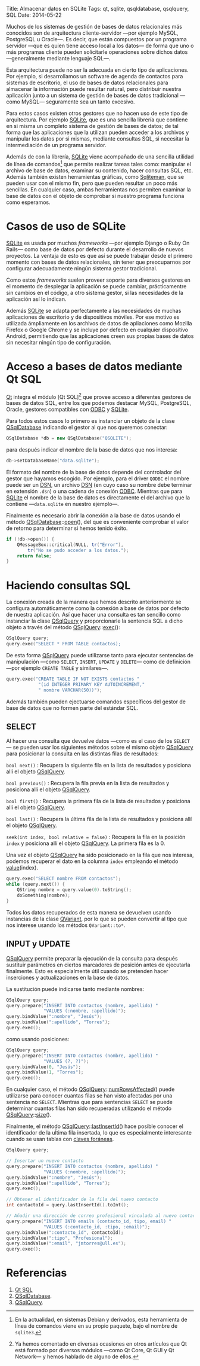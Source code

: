 Title: Almacenar datos en SQLite
Tags: qt, sqlite, qsqldatabase, qsqlquery, SQL
Date: 2014-05-22

Muchos de los sistemas de gestión de bases de datos relacionales más conocidos
son de arquitectura cliente-servidor —por ejemplo MySQL, PostgreSQL u Oracle—.
Es decir, que están compuestos por un programa servidor —que es quien tiene
acceso local a los datos— de forma que uno o más programas cliente pueden
solicitarle operaciones sobre dichos datos —generalmente mediante lenguaje SQL—.

Esta arquitectura puede no ser la adecuada en cierto tipo de aplicaciones. Por
ejemplo, si desarrollamos un software de agenda de contactos para sistemas de
escritorio, el uso de bases de datos relacionales para almacenar la información
puede resultar natural, pero distribuir nuestra aplicación junto a un sistema de
gestión de bases de datos tradicional —como MySQL— seguramente sea un tanto
excesivo.

Para estos casos existen otros gestores que no hacen uso de este tipo de
arquitectura. Por ejemplo [SQLite], que es una sencilla librería que contiene
en si misma un completo sistema de gestión de bases de datos; de tal forma que
las aplicaciones que la utilizan pueden acceder a los archivos y manipular los
datos por si mismas, mediante consultas SQL, si necesitar la intermediación de
un programa servidor.

Además de con la librería, [SQLite] viene acompañado de una sencilla utilidad
de línea de comandos[^1] que permite realizar tareas tales como: manipular el
archivo de base de datos, examinar su contenido, hacer consultas SQL, etc.
Además también existen herramientas gráficas, como [Sqliteman], que se pueden
usar con el mismo fin, pero que pueden resultar un poco más sencillas. En
cualquier caso, ambas herramientas nos permiten examinar la base de datos con
el objeto de comprobar si nuestro programa funciona como esperamos.

# Casos de uso de SQLite

[SQLite] es usada por muchos _frameworks_ —por ejemplo Django o
Ruby On Rails— como base de datos por defecto durante el desarrollo de nuevos
proyectos. La ventaja de esto es que así se puede trabajar desde el primero
momento con bases de datos relacionales, sin tener que preocuparnos por
configurar adecuadamente ningún sistema gestor tradicional.

Como estos _frameworks_ suelen proveer soporte para diversos gestores
en el momento de desplegar la aplicación se puede cambiar, prácticamentre sin
cambios en el código, a otro sistema gestor, si las necesidades de la aplicación
así lo indican.

Además [SQLite] se adapta perfectamente a las necesidades de muchas aplicaciones
de escritorio y de dispositivos móviles. Por ese motivo es utilizada ámpliamente
en los archivos de datos de apliaciones como Mozilla Firefox o Google Chrome
y se incluye por defecto en cualquier dispositivo Android, permitiendo que las
aplicaciones creen sus propias bases de datos sin necesitar ningún tipo de
configuración.

# Acceso a bases de datos mediante Qt SQL

[Qt] integra el módulo [Qt SQL][^2] que provee acceso a diferentes gestores
de bases de datos SQL, entre los que podemos destacar MySQL, PostgreSQL, Oracle, gestores
compatibles con [ODBC] y [SQLite].

Para todos estos casos lo primero es instanciar un objeto de la clase [QSqlDatabase]
indicando el gestor al que nos queremos conectar:

~~~.cpp
QSqlDatabase *db = new QSqlDatabase("QSQLITE");
~~~

para después indicar el nombre de la base de datos que nos interesa:

~~~.cpp
db->setDatabaseName("data.sqlite");
~~~

El formato del nombre de la base de datos depende del controlador del gestor que
hayamos escogido. Por ejemplo, para el driver `QODBC` el nombre puede ser un
[DSN], un archivo [DSN] (en cuyo caso su nombre debe terminar en extensión `.dsn`)
o una cadena de conexión [ODBC]. Mientras que para [SQLite] el nombre de la base
de datos es directamente el del archivo que la contiene —`data.sqlite` en nuestro ejemplo—.

Finalmente es necesario abrir la conexión a la base de datos usando el método
[QSqlDatabase]::[open][](), del que es conveniente comprobar el valor de retorno
para determinar si hemos tenido éxito.

~~~.cpp
if (!db->open()) {
    QMessageBox::critical(NULL, tr("Error"),
        tr("No se pudo acceder a los datos.");
    return false;
}
~~~

# Haciendo consultas SQL

La conexión creada de la manera que hemos descrito anteriormente se configura
automáticamente como la conexión a base de datos por defecto de nuestra aplicación.
Así que hacer una consulta es tan sencillo como instanciar la clase [QSqlQuery] y
proporcionarle la sentencia SQL a dicho objeto a través del método [QSqlQuery]::[exec][]():

~~~.cpp
QSqlQuery query;
query.exec("SELECT * FROM TABLE contactos);
~~~

De esta forma [QSqlQuery] puede utilizarse tanto para ejecutar sentencias de
manipulación —como `SELECT`, `INSERT`, `UPDATE` y `DELETE`— como de definición
—por ejemplo `CREATE TABLE` y similares—.

~~~.cpp
query.exec("CREATE TABLE IF NOT EXISTS contactos "
            "(id INTEGER PRIMARY KEY AUTOINCREMENT,"
            " nombre VARCHAR(50))");
~~~
                   
Además también pueden ejectuarse comandos específicos del gestor de base de
datos que no formen parte del estándar SQL.

## SELECT

Al hacer una consulta que devuelve datos —como es el caso de los `SELECT`— se
pueden usar los siguientes métodos sobre el mismo objeto [QSqlQuery] para posicionar
la consulta en las distintas filas de resultados:

`bool next()`
: Recupera la siguiente fila en la lista de resultados y posiciona allí el objeto [QSqlQuery].

`bool previous()`
: Recupera la fila previa en la lista de resultados y posiciona allí el objeto [QSqlQuery].
    
`bool first()`
: Recupera la primera fila de la lista de resultados y posiciona allí el objeto [QSqlQuery].
    
`bool last()`
: Recupera la última fila de la lista de resultados y posiciona allí el objeto [QSqlQuery].
    
`seek(int index, bool relative = false)`
: Recupera la fila en la posición `index` y posiciona allí el objeto [QSqlQuery]. La primera fila es la 0.

Una vez el objeto [QSqlQuery] ha sido posicionado en la fila que nos interesa,
podemos recuperar el dato en la columna `index` empleando el método [value][](index).

~~~.cpp
query.exec("SELECT nombre FROM contactos");
while (query.next()) {
    QString nombre = query.value(0).toString();
    doSomething(nombre);
}
~~~

Todos los datos recuperados de esta manera se devuelven usando instancias de
la clase [QVariant], por lo que se pueden convertir al tipo que nos interese
usando los métodos `QVariant::to*`.

## INPUT y UPDATE

[QSqlQuery] permite preparar la ejecución de la consulta para después sustituir
parámetros en ciertos marcadores de posición antes de ejecutarla finalmente.
Esto es especialmente útil cuando se pretenden hacer inserciones y
actualizaciones en la base de datos.

La sustitución puede indicarse tanto mediante nombres:

~~~.cpp
QSqlQuery query;
query.prepare("INSERT INTO contactos (nombre, apellido) "
              "VALUES (:nombre, :apellido)");
query.bindValue(":nombre", "Jesús");
query.bindValue(":apellido", "Torres");
query.exec();
~~~

como usando posiciones:

~~~.cpp
QSqlQuery query;
query.prepare("INSERT INTO contactos (nombre, apellido) "
              "VALUES (?, ?)");
query.bindValue(0, "Jesús");
query.bindValue(1, "Torres");
query.exec();
~~~

En cualquier caso, el método [QSqlQuery]::[numRowsAffected][]() puede utilizarse
para conocer cuantas filas se han visto afectadas por una sentencia no `SELECT`.
Mientras que para sentencias `SELECT` se puede determinar cuantas filas han sido
recuperadas utilizando el método [QSqlQuery]::[size][]().

Finalmente, el método [QSqlQuery]::[lastInsertId][]() hace posible conocer el
identificador de la uĺtima fila insertada, lo que es especialmente interesante
cuando se usan tablas con [claves foráneas](https://es.wikipedia.org/wiki/Clave_for%C3%A1nea).

~~~.cpp
QSqlQuery query;

// Insertar un nuevo contacto
query.prepare("INSERT INTO contactos (nombre, apellido) "
              "VALUES (:nombre, :apellido)");
query.bindValue(":nombre", "Jesús");
query.bindValue(":apellido", "Torres");
query.exec();

// Obtener el identificador de la fila del nuevo contacto
int contactoId = query.lastInsertId().toInt();

// Añadir una dirección de correo profesional vinculada al nuevo contacto
query.prepare("INSERT INTO emails (contacto_id, tipo, email) "
              "VALUES (:contacto_id, :tipo, :email)");
query.bindValue(":contacto_id", contactoId);
query.bindValue(":tipo", "Profesional");
query.bindValue(":email", "jmtorres@ull.es");
query.exec();
~~~

# Referencias

 1. [Qt SQL]
 1. [QSqlDatabase].
 1. [QSqlQuery].

[^1]: En la actualidad, en sistemas Debian y derivados, esta herramienta de
línea de comandos viene en su propio paquete, bajo el nombre de `sqlite3`.
[^2]: Ya hemos comentado en diversas ocasiones en otros artículos que Qt está
formado por diversos módulos —como Qt Core, Qt GUI y Qt Network— y hemos hablado
de alguno de ellos.

[Qt]: |filename|/Overviews/proyecto-qt.md "Proyecto Qt"
[SQLite]: http://www.sqlite.org/ "SQLite"
[Qt SQL]: http://qt-project.org/doc/qt-5.0/qtsql/qtsql-index.html "Qt SQL"
[QSqlDatabase]: http://qt-project.org/doc/qt-5.0/qtsql/qsqldatabase.html "QSqlDatabase"
[QSqlQuery]: http://qt-project.org/doc/qt-5.0/qtsql/qsqlquery.html "QSqlQuery"
[ODBC]: http://es.wikipedia.org/wiki/Open_Database_Connectivity "ODBC"
[DSN]: http://es.wikipedia.org/wiki/Data_Source_Name "Data Source Name"
[open]: http://qt-project.org/doc/qt-5.0/qtsql/qsqldatabase.html#open "QSqlDatabase::open()"
[exec]: http://qt-project.org/doc/qt-5.0/qtsql/qsqlquery.html#exec "QSqlQuery::exec()"
[value]: http://qt-project.org/doc/qt-5.0/qtsql/qsqlquery.html#value "QSqlQuery::value()"
[QVariant]: http://qt-project.org/doc/qt-5.0/qtcore/qvariant.html "QVariant"
[numRowsAffected]: http://qt-project.org/doc/qt-5.0/qtsql/qsqlquery.html#numRowsAffected "QSqlQuery::numRowsAffected()"
[size]: http://qt-project.org/doc/qt-5.0/qtsql/qsqlquery.html#size "QSqlQuery::size()"
[Sqliteman]: http://sqliteman.com/ "Sqliteman - Sqlite Databases Made Easy"
[lastInsertId]: http://qt-project.org/doc/qt-5/qsqlquery.html#lastInsertId "QSqlQuery::lastInsertId()"